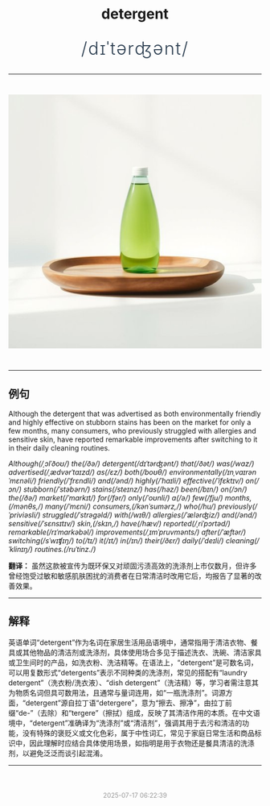 <div align="center">

# detergent

<div style="margin: 30px 0;">
<h1 style="font-size: 2.5em; font-weight: 300; letter-spacing: 2px; margin: 0; color: #2c3e50;">
/dɪˈtərʤənt/
</h1>
</div>

</div>

---

<div align="center" style="margin: 40px 0;">

![detergent](images/detergent.png)

</div>

---

## 例句

Although the detergent that was advertised as both environmentally friendly and highly effective on stubborn stains has been on the market for only a few months, many consumers, who previously struggled with allergies and sensitive skin, have reported remarkable improvements after switching to it in their daily cleaning routines.

*Although(/ˌɔlˈðoʊ/) the(/ðə/) detergent(/dɪˈtərʤənt/) that(/ðət/) was(/wɑz/) advertised(/ˌædvərˈtaɪzd/) as(/ɛz/) both(/boʊθ/) environmentally(/ɪnˌvaɪrənˈmɛnəli/) friendly(/ˈfrɛndli/) and(/ənd/) highly(/ˈhaɪli/) effective(/ˈifɛktɪv/) on(/ɔn/) stubborn(/ˈstəbərn/) stains(/steɪnz/) has(/həz/) been(/bɪn/) on(/ɔn/) the(/ðə/) market(/ˈmɑrkɪt/) for(/fər/) only(/ˈoʊnli/) a(/ə/) few(/fju/) months,(/mənθs,/) many(/ˈmɛni/) consumers,(/kənˈsumərz,/) who(/hu/) previously(/ˈpriviəsli/) struggled(/ˈstrəgəld/) with(/wɪθ/) allergies(/ˈælərʤiz/) and(/ənd/) sensitive(/ˈsɛnsɪtɪv/) skin,(/skɪn,/) have(/hæv/) reported(/ˌriˈpɔrtəd/) remarkable(/rɪˈmɑrkəbəl/) improvements(/ˌɪmˈpruvmənts/) after(/ˈæftər/) switching(/sˈwɪʧɪŋ/) to(/tɪ/) it(/ɪt/) in(/ɪn/) their(/ðɛr/) daily(/ˈdeɪli/) cleaning(/ˈklinɪŋ/) routines.(/ruˈtinz./)*

**翻译：** 虽然这款被宣传为既环保又对顽固污渍高效的洗涤剂上市仅数月，但许多曾经饱受过敏和敏感肌肤困扰的消费者在日常清洁时改用它后，均报告了显著的改善效果。

---

## 解释

英语单词“detergent”作为名词在家居生活用品语境中，通常指用于清洁衣物、餐具或其他物品的清洁剂或洗涤剂，具体使用场合多见于描述洗衣、洗碗、清洁家具或卫生间时的产品，如洗衣粉、洗洁精等。在语法上，“detergent”是可数名词，可以用复数形式“detergents”表示不同种类的洗涤剂，常见的搭配有“laundry detergent”（洗衣粉/洗衣液）、“dish detergent”（洗洁精）等，学习者需注意其为物质名词但具可数用法，且通常与量词连用，如“一瓶洗涤剂”。词源方面，“detergent”源自拉丁语“detergere”，意为“擦去、擦净”，由拉丁前缀“de-”（去除）和“tergere”（擦拭）组成，反映了其清洁作用的本质。在中文语境中，“detergent”准确译为“洗涤剂”或“清洁剂”，强调其用于去污和清洁的功能，没有特殊的褒贬义或文化色彩，属于中性词汇，常见于家庭日常生活和商品标识中，因此理解时应结合具体使用场景，如指明是用于衣物还是餐具清洁的洗涤剂，以避免泛泛而谈引起混淆。


---

<div align="center" style="margin-top: 50px;">
<small style="color: #999; font-size: 0.9em;">2025-07-17 06:22:39</small>
</div>
